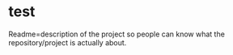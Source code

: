 # test
Readme=description of the project so people can know what the repository/project is actually about. 
